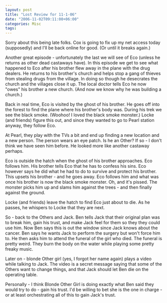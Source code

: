 ```yaml
---
layout: post
title: "Lost Review for 11-1-06"
date: "2006-11-02T09:11:00+06:00"
categories: Misc 
tags: 
---
```


Sorry about this being late folks. Cox is going to fix up my net access today (supposedly) and I'll be back online for good. (Or until it breaks again.) 

Another great episode - unfortunately the last we will see of Eco (unless he returns as other dead castaways have). In this episode we get to see what happened to Eco after his brother flew away in the plane with the drug dealers. He returns to his brother's church and helps stop a gang of thieves from stealing drugs from the village. In doing so though he desecrates the church and the villages close it up. The local doctor tells Eco he now "owes" his brother a new church. (And now we know why he was building a church.)

Back in real time, Eco is visited by the ghost of his brother. He goes off into the forest to find the plane where his brother's body was. During his trek we see the black smoke. (Woohoo! I loved the black smoke monster.) Locke (and friends) figure this out, and since they wanted to go to Pearl station anyway, they follow Eco.

At Pearl, they play with the TVs a bit and end up finding a new location and a new person. The person wears an eye patch. Is he an Other? If so - I don't think we have seen him before. He looked more like another castaway perhaps. 

Eco is outside the hatch when the ghost of his brother approaches. Eco follows him. His brother tells Eco that he has to confess his sins. Eco however says he did what he had to do to survive and protect his brother. This upsets his brother - and he goes away. Eco follows him and what was once his brother is now the black smoke monster. Oh, and it's pissed. The monster picks him up and slams him against the trees - and then finally against the ground. 

Locke (and friends) leave the hatch to find Eco just about to die. As he passes, he whispers to Locke that they are next.

So - back to the Others and Jack. Ben tells Jack that their original plan was to break him, gain his trust, and make Jack feel for them so they they could use him. Now Ben says this is out the window since Jack knows about the cancer. Ben says he wants Jack to perform the surgery but won't force him to. He then asks him to attend the funeral of the girl who died. The funeral is pretty weird. They burn the body on the water while playing some pretty freaky music.

Later on - blonde Other girl (yes, I forgot her name again) plays a video while talking to Jack. The video is a secret message saying that some of the Others want to change things, and that Jack should let Ben die on the operating table.

Personally - I think Blonde Other Girl is doing exactly what Ben said they would try to do - gain his trust. I'd be willing to bet she is the one in charge - or at least orchestrating all of this to gain Jack's trust.